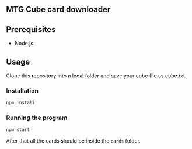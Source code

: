 ## MTG Cube card downloader

## Prerequisites
 * Node.js

## Usage

Clone this repository into a local folder and save your cube file as cube.txt.

### Installation

```sh
npm install
```

### Running the program
```sh
npm start
```

After that all the cards should be inside the `cards` folder.
